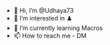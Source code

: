 - 👋 Hi, I’m @Udhaya73
- 👀 I’m interested in ♟️
- 🌱 I’m currently learning Macros
- 📫 How to reach me - DM

<!---
Udhaya73/Udhaya73 is a ✨ special ✨ repository because its `README.md` (this file) appears on your GitHub profile.
You can click the Preview link to take a look at your changes.
--->
